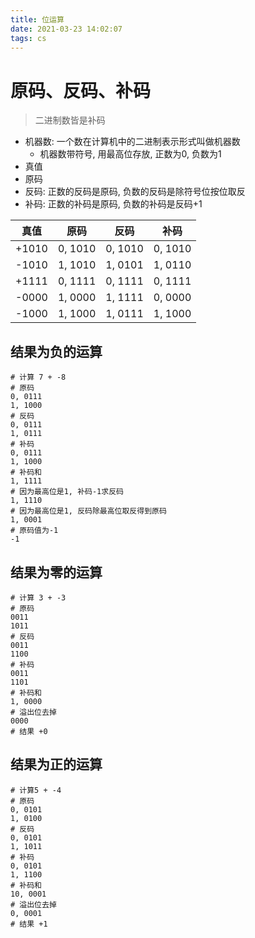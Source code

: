 ```yaml
---
title: 位运算
date: 2021-03-23 14:02:07
tags: cs
---
```


# 原码、反码、补码
> 二进制数皆是补码

- 机器数: 一个数在计算机中的二进制表示形式叫做机器数
  - 机器数带符号, 用最高位存放, 正数为0, 负数为1
- 真值
- 原码
- 反码: 正数的反码是原码, 负数的反码是除符号位按位取反
- 补码: 正数的补码是原码, 负数的补码是反码+1

| 真值  |  原码   |  反码   |  补码   |
| :---: | :-----: | :-----: | :-----: |
| +1010 | 0, 1010 | 0, 1010 | 0, 1010 |
| -1010 | 1, 1010 | 1, 0101 | 1, 0110 |
| +1111 | 0, 1111 | 0, 1111 | 0, 1111 |
| -0000 | 1, 0000 | 1, 1111 | 0, 0000 |
| -1000 | 1, 1000 | 1, 0111 | 1, 1000 |

## 结果为负的运算
```
# 计算 7 + -8
# 原码
0, 0111
1, 1000
# 反码
0, 0111
1, 0111
# 补码
0, 0111
1, 1000
# 补码和
1, 1111
# 因为最高位是1, 补码-1求反码
1, 1110
# 因为最高位是1, 反码除最高位取反得到原码
1, 0001
# 原码值为-1
-1
```

## 结果为零的运算
```
# 计算 3 + -3
# 原码
0011
1011
# 反码
0011
1100
# 补码
0011
1101
# 补码和
1, 0000
# 溢出位去掉
0000
# 结果 +0
```

## 结果为正的运算

```
# 计算5 + -4
# 原码
0, 0101
1, 0100
# 反码
0, 0101
1, 1011
# 补码
0, 0101
1, 1100
# 补码和
10, 0001
# 溢出位去掉
0, 0001
# 结果 +1
```
